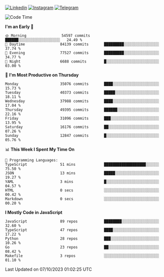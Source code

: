[![Linkedin](https://img.shields.io/badge/-Archie-blue?style=flat-square&labelColor=gray&logo=Linkedin&logoColor=white&link=https://www.linkedin.com/in/archisdi)](https://www.linkedin.com/in/archisdi)
[![Instagram](https://img.shields.io/badge/-@archisdi-orange?style=flat-square&labelColor=gray&logo=Instagram&logoColor=white&link=https://www.instagram.com/archisdi)](https://www.instagram.com/archisdi)
[![Telegram](https://img.shields.io/badge/-aai-informational?style=flat-square&labelColor=gray&logo=telegram&logoColor=white&link=https://t.me/archisdi)](https://t.me/archisdi)

<!--START_SECTION:waka-->
![Code Time](http://img.shields.io/badge/Code%20Time-2%2C411%20hrs%206%20mins-blue)

**I'm an Early 🐤** 

```text
🌞 Morning                54597 commits       ██████░░░░░░░░░░░░░░░░░░░   24.49 % 
🌆 Daytime                84139 commits       █████████░░░░░░░░░░░░░░░░   37.74 % 
🌃 Evening                77527 commits       █████████░░░░░░░░░░░░░░░░   34.77 % 
🌙 Night                  6688 commits        █░░░░░░░░░░░░░░░░░░░░░░░░   03.00 % 
```
📅 **I'm Most Productive on Thursday** 

```text
Monday                   35076 commits       ████░░░░░░░░░░░░░░░░░░░░░   15.73 % 
Tuesday                  40373 commits       █████░░░░░░░░░░░░░░░░░░░░   18.11 % 
Wednesday                37988 commits       ████░░░░░░░░░░░░░░░░░░░░░   17.04 % 
Thursday                 49395 commits       ██████░░░░░░░░░░░░░░░░░░░   22.16 % 
Friday                   31096 commits       ███░░░░░░░░░░░░░░░░░░░░░░   13.95 % 
Saturday                 16176 commits       ██░░░░░░░░░░░░░░░░░░░░░░░   07.26 % 
Sunday                   12847 commits       █░░░░░░░░░░░░░░░░░░░░░░░░   05.76 % 
```


📊 **This Week I Spent My Time On** 

```text
💬 Programming Languages: 
TypeScript               51 mins             ███████████████████░░░░░░   75.50 % 
JSON                     13 mins             █████░░░░░░░░░░░░░░░░░░░░   19.27 % 
YAML                     3 mins              █░░░░░░░░░░░░░░░░░░░░░░░░   04.57 % 
HTML                     0 secs              ░░░░░░░░░░░░░░░░░░░░░░░░░   00.42 % 
Markdown                 0 secs              ░░░░░░░░░░░░░░░░░░░░░░░░░   00.20 % 
```

**I Mostly Code in JavaScript** 

```text
JavaScript               89 repos            ████████░░░░░░░░░░░░░░░░░   32.60 % 
TypeScript               47 repos            ████░░░░░░░░░░░░░░░░░░░░░   17.22 % 
Python                   28 repos            ███░░░░░░░░░░░░░░░░░░░░░░   10.26 % 
Go                       23 repos            ██░░░░░░░░░░░░░░░░░░░░░░░   08.42 % 
Makefile                 3 repos             ░░░░░░░░░░░░░░░░░░░░░░░░░   01.10 % 
```




 Last Updated on 07/10/2023 01:02:25 UTC
<!--END_SECTION:waka-->